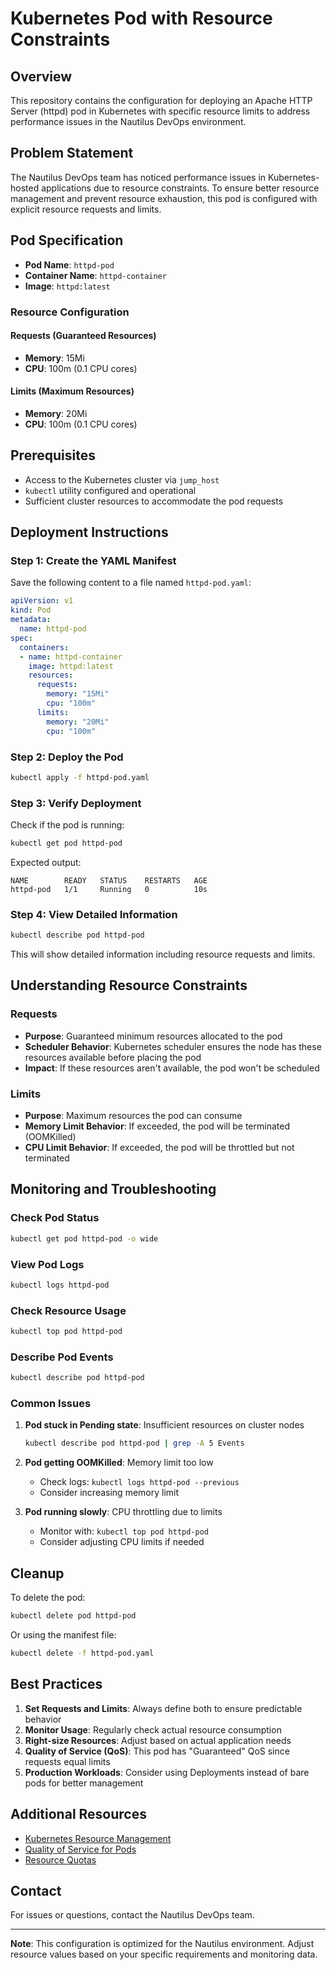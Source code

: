 # Kubernetes Pod with Resource Constraints

## Overview

This repository contains the configuration for deploying an Apache HTTP Server (httpd) pod in Kubernetes with specific resource limits to address performance issues in the Nautilus DevOps environment.

## Problem Statement

The Nautilus DevOps team has noticed performance issues in Kubernetes-hosted applications due to resource constraints. To ensure better resource management and prevent resource exhaustion, this pod is configured with explicit resource requests and limits.

## Pod Specification

- **Pod Name**: `httpd-pod`
- **Container Name**: `httpd-container`
- **Image**: `httpd:latest`

### Resource Configuration

#### Requests (Guaranteed Resources)
- **Memory**: 15Mi
- **CPU**: 100m (0.1 CPU cores)

#### Limits (Maximum Resources)
- **Memory**: 20Mi
- **CPU**: 100m (0.1 CPU cores)

## Prerequisites

- Access to the Kubernetes cluster via `jump_host`
- `kubectl` utility configured and operational
- Sufficient cluster resources to accommodate the pod requests

## Deployment Instructions

### Step 1: Create the YAML Manifest

Save the following content to a file named `httpd-pod.yaml`:

```yaml
apiVersion: v1
kind: Pod
metadata:
  name: httpd-pod
spec:
  containers:
  - name: httpd-container
    image: httpd:latest
    resources:
      requests:
        memory: "15Mi"
        cpu: "100m"
      limits:
        memory: "20Mi"
        cpu: "100m"
```

### Step 2: Deploy the Pod

```bash
kubectl apply -f httpd-pod.yaml
```

### Step 3: Verify Deployment

Check if the pod is running:

```bash
kubectl get pod httpd-pod
```

Expected output:
```
NAME        READY   STATUS    RESTARTS   AGE
httpd-pod   1/1     Running   0          10s
```

### Step 4: View Detailed Information

```bash
kubectl describe pod httpd-pod
```

This will show detailed information including resource requests and limits.

## Understanding Resource Constraints

### Requests
- **Purpose**: Guaranteed minimum resources allocated to the pod
- **Scheduler Behavior**: Kubernetes scheduler ensures the node has these resources available before placing the pod
- **Impact**: If these resources aren't available, the pod won't be scheduled

### Limits
- **Purpose**: Maximum resources the pod can consume
- **Memory Limit Behavior**: If exceeded, the pod will be terminated (OOMKilled)
- **CPU Limit Behavior**: If exceeded, the pod will be throttled but not terminated

## Monitoring and Troubleshooting

### Check Pod Status
```bash
kubectl get pod httpd-pod -o wide
```

### View Pod Logs
```bash
kubectl logs httpd-pod
```

### Check Resource Usage
```bash
kubectl top pod httpd-pod
```

### Describe Pod Events
```bash
kubectl describe pod httpd-pod
```

### Common Issues

1. **Pod stuck in Pending state**: Insufficient resources on cluster nodes
   ```bash
   kubectl describe pod httpd-pod | grep -A 5 Events
   ```

2. **Pod getting OOMKilled**: Memory limit too low
   - Check logs: `kubectl logs httpd-pod --previous`
   - Consider increasing memory limit

3. **Pod running slowly**: CPU throttling due to limits
   - Monitor with: `kubectl top pod httpd-pod`
   - Consider adjusting CPU limits if needed

## Cleanup

To delete the pod:

```bash
kubectl delete pod httpd-pod
```

Or using the manifest file:

```bash
kubectl delete -f httpd-pod.yaml
```

## Best Practices

1. **Set Requests and Limits**: Always define both to ensure predictable behavior
2. **Monitor Usage**: Regularly check actual resource consumption
3. **Right-size Resources**: Adjust based on actual application needs
4. **Quality of Service (QoS)**: This pod has "Guaranteed" QoS since requests equal limits
5. **Production Workloads**: Consider using Deployments instead of bare pods for better management

## Additional Resources

- [Kubernetes Resource Management](https://kubernetes.io/docs/concepts/configuration/manage-resources-containers/)
- [Quality of Service for Pods](https://kubernetes.io/docs/tasks/configure-pod-container/quality-service-pod/)
- [Resource Quotas](https://kubernetes.io/docs/concepts/policy/resource-quotas/)

## Contact

For issues or questions, contact the Nautilus DevOps team.

---

**Note**: This configuration is optimized for the Nautilus environment. Adjust resource values based on your specific requirements and monitoring data.
